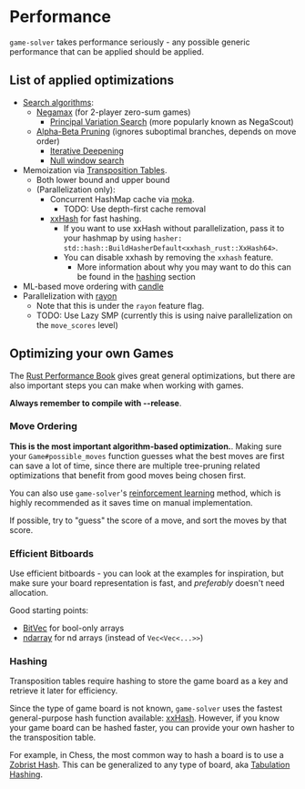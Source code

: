 # Performance

`game-solver` takes performance seriously - any possible generic performance that can be applied should be applied.

## List of applied optimizations

- [Search algorithms](https://en.wikipedia.org/wiki/Search_algorithm):
  - [Negamax](https://en.wikipedia.org/wiki/Negamax) (for 2-player zero-sum games)
    - [Principal Variation Search](https://en.wikipedia.org/wiki/Principal_variation_search) (more popularly known as NegaScout)
  - [Alpha-Beta Pruning](https://en.wikipedia.org/wiki/Alpha%E2%80%93beta_pruning) (ignores suboptimal branches, depends on move order)
    - [Iterative Deepening](https://en.wikipedia.org/wiki/Iterative_deepening_depth-first_search)
    - [Null window search](https://www.chessprogramming.org/Null_Window)
- Memoization via [Transposition Tables](https://en.wikipedia.org/wiki/Transposition_table).
  - Both lower bound and upper bound
  - (Parallelization only):
    - Concurrent HashMap cache via [moka](https://github.com/moka-rs/moka).
      - TODO: Use depth-first cache removal
    - [xxHash](https://github.com/Cyan4973/xxHash) for fast hashing.
      - If you want to use xxHash without parallelization, pass it to your hashmap by using `hasher: std::hash::BuildHasherDefault<xxhash_rust::XxHash64>`.
      - You can disable xxhash by removing the `xxhash` feature.
        - More information about why you may want to do this can be found in the [hashing](#hashing) section
- ML-based move ordering with [candle](https://github.com/huggingface/candle/)
- Parallelization with [rayon](https://github.com/rayon-rs/rayon)
  - Note that this is under the `rayon` feature flag.
  - TODO: Use Lazy SMP (currently this is using naive parallelization on the `move_scores` level)

## Optimizing your own Games

The [Rust Performance Book](https://nnethercote.github.io/perf-book/) gives great general optimizations, but there are also important steps you can make when working with games.

**Always remember to compile with --release**.

### Move Ordering

**This is the most important algorithm-based optimization.**.
Making sure your `Game#possible_moves` function guesses what the best moves are first
can save a lot of time, since there are multiple tree-pruning related optimizations
that benefit from good moves being chosen first.

You can also use `game-solver`'s [reinforcement learning](./reinforcement_learning.md) method, which is highly recommended as it saves time on manual implementation.

If possible, try to "guess" the score of a move, and sort the moves by that score.

### Efficient Bitboards

Use efficient bitboards - you can look at the examples for inspiration, but make sure your board representation is fast, and *preferably* doesn't need allocation.

Good starting points:

- [BitVec](https://github.com/ferrilab/bitvec) for bool-only arrays
- [ndarray](https://github.com/rust-ndarray/ndarray) for nd arrays (instead of `Vec<Vec<...>>`)

### Hashing

Transposition tables require hashing to store the game board as a key and retrieve it later for efficiency.

Since the type of game board is not known, `game-solver` uses the fastest general-purpose hash function available: [xxHash](https://github.com/Cyan4973/xxHash).
However, if you know your game board can be hashed faster, you can provide your own hasher to the transposition table.

For example, in Chess, the most common way to hash a board is to use a [Zobrist Hash](https://en.wikipedia.org/wiki/Zobrist_hashing).
This can be generalized to any type of board, aka [Tabulation Hashing](https://en.wikipedia.org/wiki/Tabulation_hashing).
